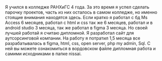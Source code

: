 Я учился в колледже РАНХиГС 4 года. За это время я успел сделать парочку проектов, часть из них осталось в самом колледже, но именно стоящие внимания находятся здесь. Если кратко я работал с бд Ms Access 6 месяцев, работал с html и css так же 6 месяцев, работал и в android studio 3 месяца, так же работал в figma 3 месяца. 
Но своей лучшей работай я считаю дипломной. Я разработал сайт для аутсорсинговой компании. На работу я потратил 1,5 месяца все разрабатывалась в figma, html, css, open server, php my admin, Sql. С ней вы можете ознакомиться в вордовском файле дипломная работа и самими исходниками в папке nissai.
